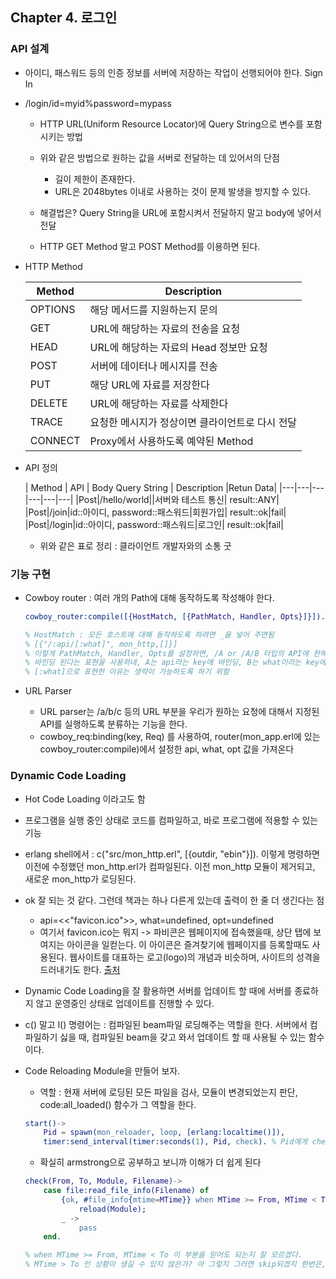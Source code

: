 ## Chapter 4. 로그인

### API 설계

* 아이디, 패스워드 등의 인증 정보를 서버에 저장하는 작업이 선행되어야 한다. Sign In

* /login/id=myid%password=mypass
    
    * HTTP URL(Uniform Resource Locator)에 Query String으로 변수를 포함시키는 방법
    * 위와 같은 방법으로 원하는 값을 서버로 전달하는 데 있어서의 단점
        * 길이 제한이 존재한다. 
        * URL은 2048bytes 이내로 사용하는 것이 문제 발생을 방지할 수 있다.

    * 해결법은? Query String을 URL에 포함시켜서 전달하지 말고 body에 넣어서 전달 
    * HTTP  GET Method 말고 POST Method를 이용하면 된다.


* HTTP Method

    |Method|Description|
    |---|---|
    |OPTIONS|해당 메서드를 지원하는지 문의|
    |GET|URL에 해당하는 자료의 전송을 요청|
    |HEAD|URL에 해당하는 자료의 Head 정보만 요청|
    |POST|서버에 데이터나  메시지를 전송|
    |PUT|해당 URL에 자료를 저장한다|
    |DELETE|URL에 해당하는 자료를 삭제한다|
    |TRACE|요청한 메시지가 정상이면 클라이언트로 다시 전달|
    |CONNECT|Proxy에서 사용하도록 예약된 Method|
    

* API 정의

    |   Method  |   API |   Body Query String   | Description   |Retun Data|
    |---|---|---|---|---|---|
    |Post|/hello/world||서버와 테스트 통신| result::ANY|
    |Post|/join|id::아이디, password::패스워드|회원가입| result::ok|fail|
    |Post|/login|id::아이디, password::패스워드|로그인| result::ok|fail|

    * 위와 같은 표로 정리 : 클라이언트 개발자와의 소통 굿 

### 기능 구현 

* Cowboy router : 여러 개의 Path에 대해 동작하도록 작성해야 한다.

    ```erlang
    cowboy_router:compile([{HostMatch, [{PathMatch, Handler, Opts}]}]).

    % HostMatch : 모든 호스트에 대해 동작하도록 하려면 _을 넣어 주면됨
    % [{"/:api/[:what]", mon_http,[]}]
    % 이렇게 PathMatch, Handler, Opts를 설정하면, /A or /A/B 타입의 API에 한해서 Handler가 실행될 것이다
    % 바인딩 된다는 표현을 사용하네, A는 api라는 key에 바인딩, B는 what이라는 key에 바인딩된다.
    % [:what]으로 표현한 이유는 생략이 가능하도록 하기 위함 
    ```

* URL Parser 

    * URL parser는 /a/b/c 등의 URL 부분을 우리가 원하는 요청에 대해서 지정된 API를 실행하도록 분류하는 기능을 한다.
    * cowboy_req:binding(key, Req) 를 사용하여, router(mon_app.erl에 있는 cowboy_router:compile)에서 설정한 api, what, opt 값을 가져온다


### Dynamic Code Loading

* Hot Code Loading 이라고도 함
* 프로그램을 실행 중인 상태로 코드를 컴파일하고, 바로 프로그램에 적용할 수 있는 기능 
* erlang shell에서 : c("src/mon_http.erl", [{outdir, "ebin"}]). 이렇게 명령하면 이전에 수정했던 mon_http.erl가 컴파일된다. 이전 mon_http 모듈이 제거되고, 새로운 mon_http가 로딩된다. 

* ok 잘 되는 것 같다. 그런데 책과는 하나 다른게 있는데 출력이 한 줄 더 생긴다는 점
    * api=<<"favicon.ico">>, what=undefined, opt=undefined 
    * 여기서 favicon.ico는 뭐지 -> 파비콘은 웹페이지에 접속했을때, 상단 탭에 보여지는 아이콘을 일컫는다. 이 아이콘은 즐겨찾기에 웹페이지를 등록할때도 사용된다. 웹사이트를 대표하는 로고(logo)의 개념과 비슷하며, 사이트의 성격을 드러내기도 한다. [출처](https://webdir.tistory.com/337)

* Dynamic Code Loading을 잘 활용하면 서버를 업데이트 할 때에 서버를 종료하지 않고 운영중인 상태로 업데이트를 진행할 수 있다.

* c() 말고 l() 명령어는 : 컴파일된 beam파일 로딩해주는 역할을 한다. 서버에서 컴파일하기 싫을 때, 컴파일된 beam을 갖고 와서 업데이트 할 때 사용될 수 있는 함수이다. 

* Code Reloading Module을 만들어 보자.
    * 역할 : 현재 서버에 로딩된 모든 파일을 검사, 모듈이 변경되었는지 판단, code:all_loaded() 함수가 그 역할을 한다.

    ```erlang
    start()->
        Pid = spawn(mon_reloader, loop, [erlang:localtime()]),
        timer:send_interval(timer:seconds(1), Pid, check). % Pid에게 check 메시지를 1초 간격으로 보내겠다는 의미
    ```

    * 확실히 armstrong으로 공부하고 보니까 이해가 더 쉽게 된다 
    
    ```erlang
    check(From, To, Module, Filename)->
        case file:read_file_info(Filename) of
            {ok, #file_info{mtime=MTime}} when MTime >= From, MTime < To ->
                reload(Module);
            _ ->
                pass
        end.

    % when MTime >= From, MTime < To 이 부분을 믿어도 되는지 잘 모르겠다.
    % MTime > To 인 상황이 생길 수 있지 않은가? 아 그렇지 그러면 skip되겠지 한번은, 그리고나서 그 다음 사이클에선 잡히겠구나 ok     
    ```





